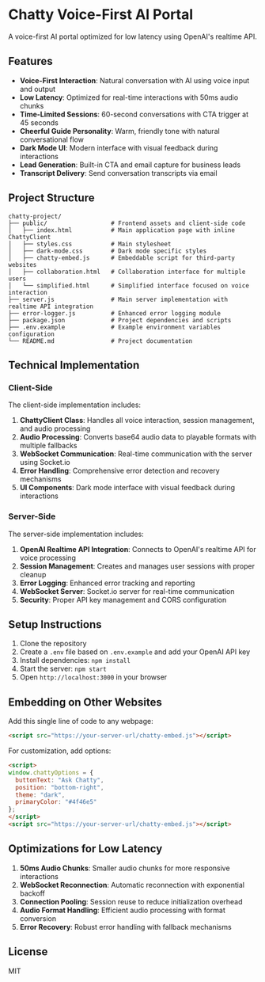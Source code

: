 # Chatty Voice-First AI Portal

A voice-first AI portal optimized for low latency using OpenAI's realtime API.

## Features

- **Voice-First Interaction**: Natural conversation with AI using voice input and output
- **Low Latency**: Optimized for real-time interactions with 50ms audio chunks
- **Time-Limited Sessions**: 60-second conversations with CTA trigger at 45 seconds
- **Cheerful Guide Personality**: Warm, friendly tone with natural conversational flow
- **Dark Mode UI**: Modern interface with visual feedback during interactions
- **Lead Generation**: Built-in CTA and email capture for business leads
- **Transcript Delivery**: Send conversation transcripts via email

## Project Structure

```
chatty-project/
├── public/                  # Frontend assets and client-side code
│   ├── index.html           # Main application page with inline ChattyClient
│   ├── styles.css           # Main stylesheet
│   ├── dark-mode.css        # Dark mode specific styles
│   ├── chatty-embed.js      # Embeddable script for third-party websites
│   ├── collaboration.html   # Collaboration interface for multiple users
│   └── simplified.html      # Simplified interface focused on voice interaction
├── server.js                # Main server implementation with realtime API integration
├── error-logger.js          # Enhanced error logging module
├── package.json             # Project dependencies and scripts
├── .env.example             # Example environment variables configuration
└── README.md                # Project documentation
```

## Technical Implementation

### Client-Side

The client-side implementation includes:

1. **ChattyClient Class**: Handles all voice interaction, session management, and audio processing
2. **Audio Processing**: Converts base64 audio data to playable formats with multiple fallbacks
3. **WebSocket Communication**: Real-time communication with the server using Socket.io
4. **Error Handling**: Comprehensive error detection and recovery mechanisms
5. **UI Components**: Dark mode interface with visual feedback during interactions

### Server-Side

The server-side implementation includes:

1. **OpenAI Realtime API Integration**: Connects to OpenAI's realtime API for voice processing
2. **Session Management**: Creates and manages user sessions with proper cleanup
3. **Error Logging**: Enhanced error tracking and reporting
4. **WebSocket Server**: Socket.io server for real-time communication
5. **Security**: Proper API key management and CORS configuration

## Setup Instructions

1. Clone the repository
2. Create a `.env` file based on `.env.example` and add your OpenAI API key
3. Install dependencies: `npm install`
4. Start the server: `npm start`
5. Open `http://localhost:3000` in your browser

## Embedding on Other Websites

Add this single line of code to any webpage:

```html
<script src="https://your-server-url/chatty-embed.js"></script>
```

For customization, add options:

```html
<script>
window.chattyOptions = {
  buttonText: "Ask Chatty",
  position: "bottom-right",
  theme: "dark",
  primaryColor: "#4f46e5"
};
</script>
<script src="https://your-server-url/chatty-embed.js"></script>
```

## Optimizations for Low Latency

1. **50ms Audio Chunks**: Smaller audio chunks for more responsive interactions
2. **WebSocket Reconnection**: Automatic reconnection with exponential backoff
3. **Connection Pooling**: Session reuse to reduce initialization overhead
4. **Audio Format Handling**: Efficient audio processing with format conversion
5. **Error Recovery**: Robust error handling with fallback mechanisms

## License

MIT
